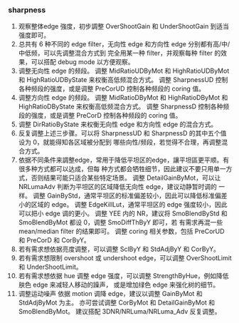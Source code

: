 ### sharpness ###

1. 观察整体edge 強度，初步調整 OverShootGain 和 UnderShootGain 到适当强度即可。
2. 总共有 6 种不同的 edge filter，无向性 edge 和方向性 edge 分别都有高/中/中低频，可以先调整混合方式到 完全用某一种 filter，并观察每种 filter 的效果，可以搭配 debug mode 以方便观察。
3. 调整无向性 edge 的频段。
  调整 MidRatioUDByMot 和 HighRatioUDByMot 和 HighRatioUDByState 来权衡高低频混合方式。
  调整 SharpnessUD 控制各种频段的强度，或是调整 PreCorUD 控制各种频段的 coring 值。
4. 调整方向性 edge 的频段。
  调整 MidRatioDByMot 和 HighRatioDByMot 和 HighRatioDByState 来权衡高低频混合方式。
  调整 SharpnessD 控制各种频段的强度，或是调整 PreCorD 控制各种频段的 coring 值。
5. 调整 DirRatioByState 来权衡无向性 edge 和方向性 edge 的混合方式。
6. 反复调整上述三步骤。可以将 SharpnessUD 和 SharpnessD 的其中五个值设为 0，就能得知各区域被分配到 哪些向性/频段，若觉得不合理，再调整混合方式。
7. 依据不同条件来調整edge，常用于降低平坦区的edge，讓平坦區更平顺。有很多种方式都可以达成，但每 种方式都会牺牲细节，因此建议不要只用单一方式，否则结果可能只适合某些特定场景。
  调整 DetailGainByMot，可以让 NRLumaAdv 判断为平坦区的区域降低无向性 edge，建议动静暂时调的 一样。
  调整 GainByStd，通常平坦区的标准偏差较小，因此可以降低标准偏差小的区域的 edge。
  调整 EdgeKillLut，通常平坦区的 edge 强度较小，因此可以把小 edge 调的更小。
  调整 YEE 内的 NR，建议将 SmoBlendByStd 和 SmoBlendByMot 都设 0，调整 SmoDiffThByY 即可，若 有需求再混一些 mean/median filter 的结果即可。
  调整 coring 相关参数，包括 PreCorUD 和 PreCorD 和 CorByY。
8. 若有需求想依据亮度调整，可以调整 SclByY 和 StdAdjByY 和 CorByY。
9. 若有需求想限制 overshoot 或 undershoot edge，可以调整 OverShootLimit 和 UnderShootLimit。
10. 若有需求想依据 hue 调整 edge 强度，可以调整 StrengthByHue，例如降低肤色 edge 来减轻人移动的躁声， 或是增加绿色 edge 来强化树的细节。
11. 调整运动噪声
  依据 motion 调降 edge，建议以调整 GainByMot 和 StdAdjByMot 为主。
  亦可尝试调整 CorByMot 和 DetailGainByMot 和 SmoBlendByMot。
  建议搭配 3DNR/NRLuma/NRLuma_Adv 反复调整。






